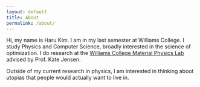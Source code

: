 ```yaml
---
layout: default
title: About
permalink: /about/
---
```


Hi, my name is Haru Kim. I am in my last semester at Williams College. I study Physics and Computer Science, broadly interested in the science of optimization. I do research at the [Williams College Material Physics Lab](https://sites.williams.edu/materials/) advised by Prof. Kate Jensen.

Outside of my current research in physics, I am interested in thinking about utopias that people would actually want to live in.

